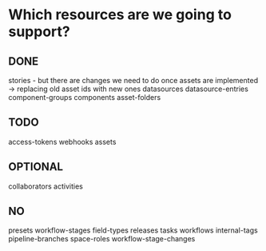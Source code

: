 # Which resources are we going to support?

## DONE
stories - but there are changes we need to do once assets are implemented -> replacing old asset ids with new ones
datasources
datasource-entries
component-groups
components
asset-folders

## TODO
access-tokens
webhooks
assets

## OPTIONAL
collaborators
activities

## NO
presets
workflow-stages
field-types
releases
tasks
workflows
internal-tags
pipeline-branches
space-roles
workflow-stage-changes
